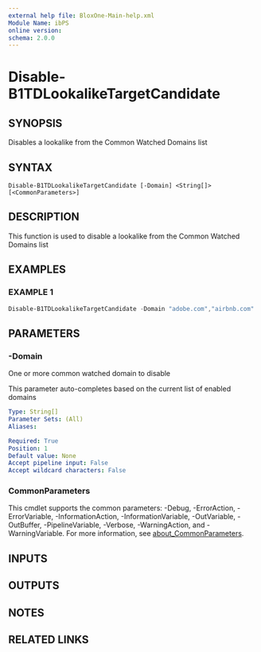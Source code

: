 ```yaml
---
external help file: BloxOne-Main-help.xml
Module Name: ibPS
online version:
schema: 2.0.0
---
```


# Disable-B1TDLookalikeTargetCandidate

## SYNOPSIS
Disables a lookalike from the Common Watched Domains list

## SYNTAX

```
Disable-B1TDLookalikeTargetCandidate [-Domain] <String[]> [<CommonParameters>]
```

## DESCRIPTION
This function is used to disable a lookalike from the Common Watched Domains list

## EXAMPLES

### EXAMPLE 1
```powershell
Disable-B1TDLookalikeTargetCandidate -Domain "adobe.com","airbnb.com"
```

## PARAMETERS

### -Domain
One or more common watched domain to disable

This parameter auto-completes based on the current list of enabled domains

```yaml
Type: String[]
Parameter Sets: (All)
Aliases:

Required: True
Position: 1
Default value: None
Accept pipeline input: False
Accept wildcard characters: False
```

### CommonParameters
This cmdlet supports the common parameters: -Debug, -ErrorAction, -ErrorVariable, -InformationAction, -InformationVariable, -OutVariable, -OutBuffer, -PipelineVariable, -Verbose, -WarningAction, and -WarningVariable. For more information, see [about_CommonParameters](http://go.microsoft.com/fwlink/?LinkID=113216).

## INPUTS

## OUTPUTS

## NOTES

## RELATED LINKS
